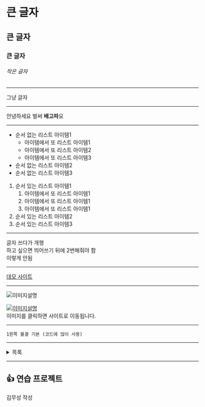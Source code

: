 # 큰 글자
## 큰 글자
### 큰 글자
###### 작은 글자

---

그냥 글자

---

안녕하세요 벌써 **배고파**요

---

- 순서 없는 리스트 아이템1
    - 아이템에서 또 리스트 아이템1
    - 아이템에서 또 리스트 아이템2
    - 아이템에서 또 리스트 아이템3
- 순서 없는 리스트 아이템2
- 순서 없는 리스트 아이템3

1. 순서 있는 리스트 아이템1
    1. 아이템에서 또 리스트 아이템1
    2. 아이템에서 또 리스트 아이템1
    3. 아이템에서 또 리스트 아이템1
2. 순서 있는 리스트 아이템2
3. 순서 있는 리스트 아이템3

---

글자 쓰다가 개행  
하고 싶으면 띄어쓰기 뒤에 2번해줘야 함  
이렇게 안됨

---

[데모 사이트](https://www.naver.com/)

---

![이미지설명](images/zz.png)

[![이미지설명](images/zz.png)](https://www.naver.com/)  
이미지를 클릭하면 사이트로 이동됩니다.

---

`1왼쪽 물결 기본 (코드에 많이 사용)`

---

<details>
<summary>목록</summary>

목록1

목록2

목록3

목록4
</details>

---

## 👍 연습 프로젝트

김무성 작성